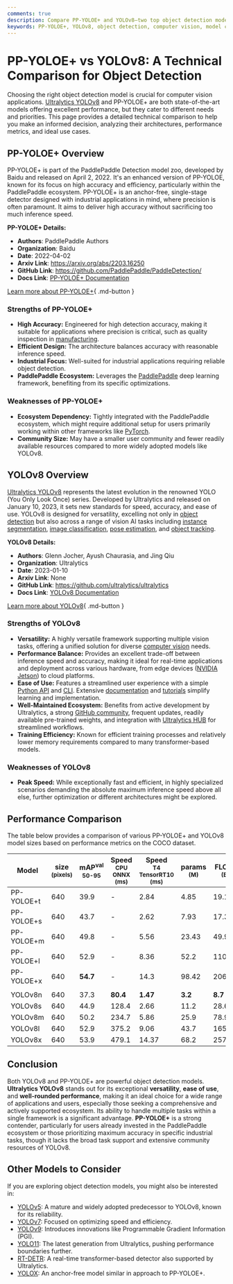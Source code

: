 ```yaml
---
comments: true
description: Compare PP-YOLOE+ and YOLOv8—two top object detection models. Discover their strengths, weaknesses, and ideal use cases for your applications.
keywords: PP-YOLOE+, YOLOv8, object detection, computer vision, model comparison, YOLO models, Ultralytics, PaddlePaddle, machine learning, AI
---
```


# PP-YOLOE+ vs YOLOv8: A Technical Comparison for Object Detection

Choosing the right object detection model is crucial for computer vision applications. [Ultralytics YOLOv8](https://docs.ultralytics.com/models/yolov8/) and PP-YOLOE+ are both state-of-the-art models offering excellent performance, but they cater to different needs and priorities. This page provides a detailed technical comparison to help you make an informed decision, analyzing their architectures, performance metrics, and ideal use cases.

<script async src="https://cdn.jsdelivr.net/npm/chart.js"></script>
<script defer src="../../javascript/benchmark.js"></script>

<canvas id="modelComparisonChart" width="1024" height="400" active-models='["PP-YOLOE+", "YOLOv8"]'></canvas>

## PP-YOLOE+ Overview

PP-YOLOE+ is part of the PaddlePaddle Detection model zoo, developed by Baidu and released on April 2, 2022. It's an enhanced version of PP-YOLOE, known for its focus on high accuracy and efficiency, particularly within the PaddlePaddle ecosystem. PP-YOLOE+ is an anchor-free, single-stage detector designed with industrial applications in mind, where precision is often paramount. It aims to deliver high accuracy without sacrificing too much inference speed.

**PP-YOLOE+ Details:**

- **Authors**: PaddlePaddle Authors
- **Organization**: Baidu
- **Date**: 2022-04-02
- **Arxiv Link**: <https://arxiv.org/abs/2203.16250>
- **GitHub Link**: <https://github.com/PaddlePaddle/PaddleDetection/>
- **Docs Link**: [PP-YOLOE+ Documentation](https://github.com/PaddlePaddle/PaddleDetection/blob/release/2.8.1/configs/ppyoloe/README.md)

[Learn more about PP-YOLOE+](https://github.com/PaddlePaddle/PaddleDetection/tree/develop/configs/ppyoloe){ .md-button }

### Strengths of PP-YOLOE+

- **High Accuracy:** Engineered for high detection accuracy, making it suitable for applications where precision is critical, such as quality inspection in [manufacturing](https://www.ultralytics.com/solutions/ai-in-manufacturing).
- **Efficient Design:** The architecture balances accuracy with reasonable inference speed.
- **Industrial Focus:** Well-suited for industrial applications requiring reliable object detection.
- **PaddlePaddle Ecosystem:** Leverages the [PaddlePaddle](https://github.com/PaddlePaddle/Paddle) deep learning framework, benefiting from its specific optimizations.

### Weaknesses of PP-YOLOE+

- **Ecosystem Dependency:** Tightly integrated with the PaddlePaddle ecosystem, which might require additional setup for users primarily working within other frameworks like [PyTorch](https://www.ultralytics.com/glossary/pytorch).
- **Community Size:** May have a smaller user community and fewer readily available resources compared to more widely adopted models like YOLOv8.

## YOLOv8 Overview

[Ultralytics YOLOv8](https://github.com/ultralytics/ultralytics) represents the latest evolution in the renowned YOLO (You Only Look Once) series. Developed by Ultralytics and released on January 10, 2023, it sets new standards for speed, accuracy, and ease of use. YOLOv8 is designed for versatility, excelling not only in [object detection](https://docs.ultralytics.com/tasks/detect/) but also across a range of vision AI tasks including [instance segmentation](https://docs.ultralytics.com/tasks/segment/), [image classification](https://docs.ultralytics.com/tasks/classify/), [pose estimation](https://docs.ultralytics.com/tasks/pose/), and [object tracking](https://docs.ultralytics.com/modes/track/).

**YOLOv8 Details:**

- **Authors**: Glenn Jocher, Ayush Chaurasia, and Jing Qiu
- **Organization**: Ultralytics
- **Date**: 2023-01-10
- **Arxiv Link**: None
- **GitHub Link**: <https://github.com/ultralytics/ultralytics>
- **Docs Link**: [YOLOv8 Documentation](https://docs.ultralytics.com/models/yolov8/)

[Learn more about YOLOv8](https://docs.ultralytics.com/models/yolov8/){ .md-button }

### Strengths of YOLOv8

- **Versatility:** A highly versatile framework supporting multiple vision tasks, offering a unified solution for diverse [computer vision](https://www.ultralytics.com/glossary/computer-vision-cv) needs.
- **Performance Balance:** Provides an excellent trade-off between inference speed and accuracy, making it ideal for real-time applications and deployment across various hardware, from edge devices ([NVIDIA Jetson](https://docs.ultralytics.com/guides/nvidia-jetson/)) to cloud platforms.
- **Ease of Use:** Features a streamlined user experience with a simple [Python API](https://docs.ultralytics.com/usage/python/) and [CLI](https://docs.ultralytics.com/usage/cli/). Extensive [documentation](https://docs.ultralytics.com/) and [tutorials](https://docs.ultralytics.com/guides/) simplify learning and implementation.
- **Well-Maintained Ecosystem:** Benefits from active development by Ultralytics, a strong [GitHub community](https://github.com/ultralytics/ultralytics), frequent updates, readily available pre-trained weights, and integration with [Ultralytics HUB](https://docs.ultralytics.com/hub/) for streamlined workflows.
- **Training Efficiency:** Known for efficient training processes and relatively lower memory requirements compared to many transformer-based models.

### Weaknesses of YOLOv8

- **Peak Speed:** While exceptionally fast and efficient, in highly specialized scenarios demanding the absolute maximum inference speed above all else, further optimization or different architectures might be explored.

## Performance Comparison

The table below provides a comparison of various PP-YOLOE+ and YOLOv8 model sizes based on performance metrics on the COCO dataset.

| Model      | size<br><sup>(pixels) | mAP<sup>val<br>50-95 | Speed<br><sup>CPU ONNX<br>(ms) | Speed<br><sup>T4 TensorRT10<br>(ms) | params<br><sup>(M) | FLOPs<br><sup>(B) |
| ---------- | --------------------- | -------------------- | ------------------------------ | ----------------------------------- | ------------------ | ----------------- |
| PP-YOLOE+t | 640                   | 39.9                 | -                              | 2.84                                | 4.85               | 19.15             |
| PP-YOLOE+s | 640                   | 43.7                 | -                              | 2.62                                | 7.93               | 17.36             |
| PP-YOLOE+m | 640                   | 49.8                 | -                              | 5.56                                | 23.43              | 49.91             |
| PP-YOLOE+l | 640                   | 52.9                 | -                              | 8.36                                | 52.2               | 110.07            |
| PP-YOLOE+x | 640                   | **54.7**             | -                              | 14.3                                | 98.42              | 206.59            |
|            |                       |                      |                                |                                     |                    |                   |
| YOLOv8n    | 640                   | 37.3                 | **80.4**                       | **1.47**                            | **3.2**            | **8.7**           |
| YOLOv8s    | 640                   | 44.9                 | 128.4                          | 2.66                                | 11.2               | 28.6              |
| YOLOv8m    | 640                   | 50.2                 | 234.7                          | 5.86                                | 25.9               | 78.9              |
| YOLOv8l    | 640                   | 52.9                 | 375.2                          | 9.06                                | 43.7               | 165.2             |
| YOLOv8x    | 640                   | 53.9                 | 479.1                          | 14.37                               | 68.2               | 257.8             |

## Conclusion

Both YOLOv8 and PP-YOLOE+ are powerful object detection models. **Ultralytics YOLOv8** stands out for its exceptional **versatility**, **ease of use**, and **well-rounded performance**, making it an ideal choice for a wide range of applications and users, especially those seeking a comprehensive and actively supported ecosystem. Its ability to handle multiple tasks within a single framework is a significant advantage. **PP-YOLOE+** is a strong contender, particularly for users already invested in the PaddlePaddle ecosystem or those prioritizing maximum accuracy in specific industrial tasks, though it lacks the broad task support and extensive community resources of YOLOv8.

## Other Models to Consider

If you are exploring object detection models, you might also be interested in:

- [YOLOv5](https://docs.ultralytics.com/models/yolov5/): A mature and widely adopted predecessor to YOLOv8, known for its reliability.
- [YOLOv7](https://docs.ultralytics.com/models/yolov7/): Focused on optimizing speed and efficiency.
- [YOLOv9](https://docs.ultralytics.com/models/yolov9/): Introduces innovations like Programmable Gradient Information (PGI).
- [YOLO11](https://docs.ultralytics.com/models/yolo11/): The latest generation from Ultralytics, pushing performance boundaries further.
- [RT-DETR](https://docs.ultralytics.com/models/rtdetr/): A real-time transformer-based detector also supported by Ultralytics.
- [YOLOX](https://docs.ultralytics.com/compare/yolox-vs-yolov8/): An anchor-free model similar in approach to PP-YOLOE+.
